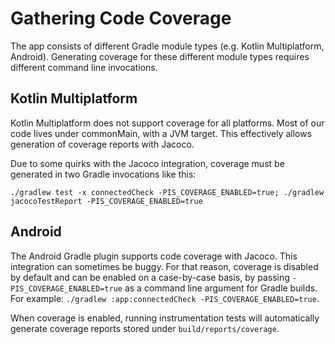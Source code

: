 # Gathering Code Coverage
The app consists of different Gradle module types (e.g. Kotlin Multiplatform, Android).  Generating coverage for these different module types requires different command line invocations.

## Kotlin Multiplatform
Kotlin Multiplatform does not support coverage for all platforms.  Most of our code lives under commonMain, with a JVM target.  This effectively allows generation of coverage reports with Jacoco.

Due to some quirks with the Jacoco integration, coverage must be generated in two Gradle invocations like this:

`./gradlew test -x connectedCheck -PIS_COVERAGE_ENABLED=true; ./gradlew jacocoTestReport -PIS_COVERAGE_ENABLED=true`

## Android
The Android Gradle plugin supports code coverage with Jacoco.  This integration can sometimes be buggy.  For that reason, coverage is disabled by default and can be enabled on a case-by-case basis, by passing `-PIS_COVERAGE_ENABLED=true` as a command line argument for Gradle builds.  For example: `./gradlew :app:connectedCheck -PIS_COVERAGE_ENABLED=true`.

When coverage is enabled, running instrumentation tests will automatically generate coverage reports stored under `build/reports/coverage`.